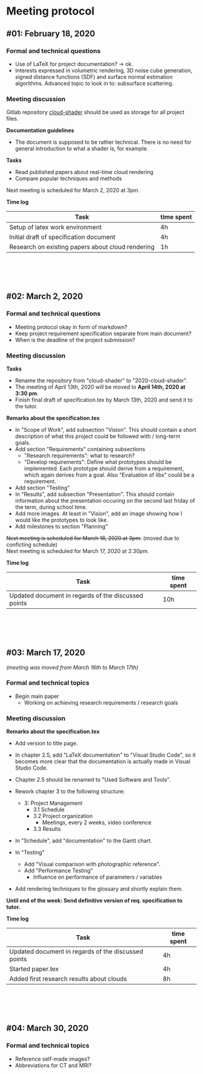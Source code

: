 # Meeting protocol 

## \#01: February 18, 2020
### Formal and technical questions
* Use of LaTeX for project documentation? -> ok.
* Interests expressed in volumetric rendering, 3D noise cube generation, signed distance functions (SDF) and surface normal estimation algorithms. Advanced topic to look in to: subsurface scattering.

### Meeting discussion
Gitlab repository [cloud-shader](https://gitlab.ti.bfh.ch/cpvr-students/cloud-shader) should be used as storage for all project files.

**Documentation guidelines**
* The document is supposed to be rather technical. There is no need for general introduction to what a shader is, for example.

**Tasks**
* Read published papers about real-time cloud rendering
* Compare popular techniques and methods

Next meeting is scheduled for March 2, 2020 at 3pm.

**Time log**

| Task | time spent |
|----|---|
| Setup of latex work environment | 4h |
| Initial draft of specification document | 4h |
| Research on existing papers about cloud rendering | 1h |

&nbsp;

&nbsp;
#
## \#02: March 2, 2020
### Formal and technical questions
* Meeting protocol okay in form of markdown?
* Keep project requirement specification separate from main document?
* When is the deadline of the project submission?

### Meeting discussion

**Tasks**
* Rename the repository from "cloud-shader" to "2020-cloud-shader".
* The meeting of April 13th, 2020 will be moved to **April 14th, 2020 at 3:30 pm**.
* Finish final draft of specification.tex by March 13th, 2020 and send it to the tutor.


**Remarks about the specification.tex**
* In "Scope of Work", add subsection "Vision". This should contain a short description of what this project could be followed with / long-term goals.
* Add section "Requirements" containing subsections
    * "Research requirements": what to research?
    * "Develop requirements": Define what prototypes should be implemented. Each prototype should derive from a requirement, which again derives from a goal. Also "Evaluation of libs" could be a requirement.
* Add section "Testing"
* In "Results", add subsection "Presentation". This should contain information about the presentation occuring on the second last friday of the term, during school time.
* Add more images. At least in "Vision", add an image showing how I would like the prototypes to look like.
* Add milestones to section "Planning"

~~Next meeting is scheduled for March 16, 2020 at 3pm.~~ (moved due to conficting schedule)  
Next meeting is scheduled for March 17, 2020 at 2:30pm.


**Time log**

| Task | time spent |
|----|---|
| Updated document in regards of the discussed points | 10h |
&nbsp;

&nbsp;

#
## \#03: March 17, 2020
*(meeting was moved from March 16th to March 17th)*

### Formal and technical topics
* Begin main paper
    * Working on achieving research requirements / research goals

### Meeting discussion

**Remarks about the specification.tex**
* Add version to title page.
* In chapter 2.5, add "LaTeX documentation" to "Visual Studio Code", so it becomes more clear that the documentation is actually made in Visual Studio Code.
* Chapter 2.5 should be renamed to "Used Software and Tools".
* Rework chapter 3 to the following structure:
    * 3: Project Management
        * 3.1 Schedule
        * 3.2 Project organization
            * Meetings, every 2 weeks, video conference
        * 3.3 Results

* In "Schedule", add "documentation" to the Gantt chart.
* In "Testing"
    * Add "Visual comparison with photographic reference".
    * Add "Performance Testing"
        * Influence on performance of parameters / variables 
* Add rendering techniques to the glossary and shortly explain them.

**Until end of the week: Send definitive version of req. specification to tutor.**

**Time log**

| Task | time spent |
|----|---|
| Updated document in regards of the discussed points | 4h |
| Started paper.tex | 4h |
| Added first research results about clouds | 8h |
&nbsp;

&nbsp;

#
## \#04: March 30, 2020
### Formal and technical topics
* Reference self-made images?
* Abbreviations for CT and MRI?
